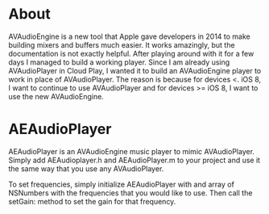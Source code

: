 About
============
AVAudioEngine is a new tool that Apple gave developers in 2014 to make building mixers and buffers much easier. It works amazingly, but the documentation is not exactly helpful. After playing around with it for a few days I managed to build a working player. Since I am already using AVAudioPlayer in Cloud Play, I wanted it to build an AVAudioEngine player to work in place of AVAudioPlayer. The reason is because for devices &lt;. iOS 8, I want to continue to use AVAudioPlayer and for devices >= iOS 8, I want to use the new AVAudioEngine.


AEAudioPlayer
=============

AEAudioPlayer is an AVAudioEngine music player to mimic AVAudioPlayer. Simply add AEAudioplayer.h and AEAudioPlayer.m to your project and use it the same way that you use any AVAudioPlayer. 

To set frequencies, simply initialize AEAudioPlayer with and array of NSNumbers with the frequencies that you would like to use. Then call the setGain: method to set the gain for that frequency. 
